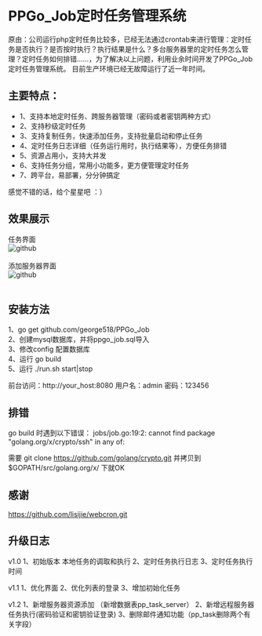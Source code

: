 PPGo_Job定时任务管理系统
====
原由：公司运行php定时任务比较多，已经无法通过crontab来进行管理：定时任务是否执行？是否按时执行？执行结果是什么？多台服务器里的定时任务怎么管理？定时任务如何排错……，为了解决以上问题，利用业余时间开发了PPGo_Job定时任务管理系统。 
目前生产环境已经无故障运行了近一年时间。   

主要特点：
----
- 1、支持本地定时任务、跨服务器管理（密码或者密钥两种方式）
- 2、支持秒级定时任务
- 3、支持复制任务，快速添加任务，支持批量启动和停止任务
- 4、定时任务日志详细（任务运行用时，执行结果等），方便任务排错
- 5、资源占用小，支持大并发
- 6、支持任务分组，常用小功能多，更方便管理定时任务
- 7、跨平台，易部署，分分钟搞定

感觉不错的话，给个星星吧 ：）
 
效果展示
----
任务界面<br/>
![github](https://github.com/george518/PPGo_Job/blob/master/static/images/task.png?raw=true "github")
<br/><br/>
添加服务器界面<br/>
![github](https://github.com/george518/PPGo_Job/blob/master/static/images/server.png?raw=true "github")
<br/><br/>

安装方法    
----
1、go get github.com/george518/PPGo_Job    
2、创建mysql数据库，并将ppgo_job.sql导入    
3、修改config 配置数据库    
4、运行 go build    
5、运行 ./run.sh start|stop


前台访问：http://your_host:8080
用户名：admin 密码：123456

排错
----
go build 时遇到以下错误：
jobs/job.go:19:2: cannot find package "golang.org/x/crypto/ssh" in any of:

需要 git clone https://github.com/golang/crypto.git
并拷贝到 $GOPATH/src/golang.org/x/ 下就OK

感谢
----
https://github.com/lisijie/webcron.git 

升级日志
----
v1.0
1、初始版本 本地任务的调取和执行
2、定时任务执行日志
3、定时任务执行时间

v1.1
1、优化界面
2、优化列表的登录
3、增加初始化任务

v1.2
1、新增服务器资源添加 （新增数据表pp_task_server）
2、新增远程服务器任务执行(密码验证和密钥验证登录)
3、删除邮件通知功能（pp_task删除两个有关字段）

